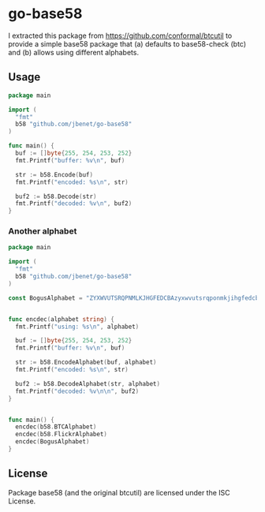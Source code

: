 # go-base58

I extracted this package from https://github.com/conformal/btcutil to provide a simple base58 package that (a) defaults to base58-check (btc) and (b) allows using different alphabets.

## Usage

```go
package main

import (
  "fmt"
  b58 "github.com/jbenet/go-base58"
)

func main() {
  buf := []byte{255, 254, 253, 252}
  fmt.Printf("buffer: %v\n", buf)

  str := b58.Encode(buf)
  fmt.Printf("encoded: %s\n", str)

  buf2 := b58.Decode(str)
  fmt.Printf("decoded: %v\n", buf2)
}
```

### Another alphabet

```go
package main

import (
  "fmt"
  b58 "github.com/jbenet/go-base58"
)

const BogusAlphabet = "ZYXWVUTSRQPNMLKJHGFEDCBAzyxwvutsrqponmkjihgfedcba987654321"


func encdec(alphabet string) {
  fmt.Printf("using: %s\n", alphabet)

  buf := []byte{255, 254, 253, 252}
  fmt.Printf("buffer: %v\n", buf)

  str := b58.EncodeAlphabet(buf, alphabet)
  fmt.Printf("encoded: %s\n", str)

  buf2 := b58.DecodeAlphabet(str, alphabet)
  fmt.Printf("decoded: %v\n\n", buf2)
}


func main() {
  encdec(b58.BTCAlphabet)
  encdec(b58.FlickrAlphabet)
  encdec(BogusAlphabet)
}
```


## License

Package base58 (and the original btcutil) are licensed under the ISC License.
